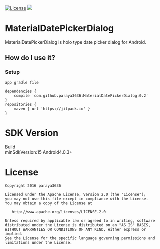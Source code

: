 [![License](https://img.shields.io/badge/license-Apache%202-blue.svg)](https://www.apache.org/licenses/LICENSE-2.0)
[![](https://jitpack.io/v/paraya3636/MaterialDatePickerDialog.svg)](https://jitpack.io/#paraya3636/MaterialDatePickerDialog)

# MaterialDatePickerDialog
MaterialDatePickerDialog is holo type date picker dialog for Android.

## How do I use it?

### Setup
```
app gradle file

dependencies {
    compile 'com.github.paraya3636:MaterialDatePickerDialog:0.2'
}
repositories {
    maven { url 'https://jitpack.io' }
}
```

# SDK Version
Build  
minSdkVersion:15 Android4.0.3+

# License

    Copyright 2016 paraya3636

    Licensed under the Apache License, Version 2.0 (the "License");
    you may not use this file except in compliance with the License.
    You may obtain a copy of the License at

       http://www.apache.org/licenses/LICENSE-2.0

    Unless required by applicable law or agreed to in writing, software
    distributed under the License is distributed on an "AS IS" BASIS,
    WITHOUT WARRANTIES OR CONDITIONS OF ANY KIND, either express or implied.
    See the License for the specific language governing permissions and
    limitations under the License.

